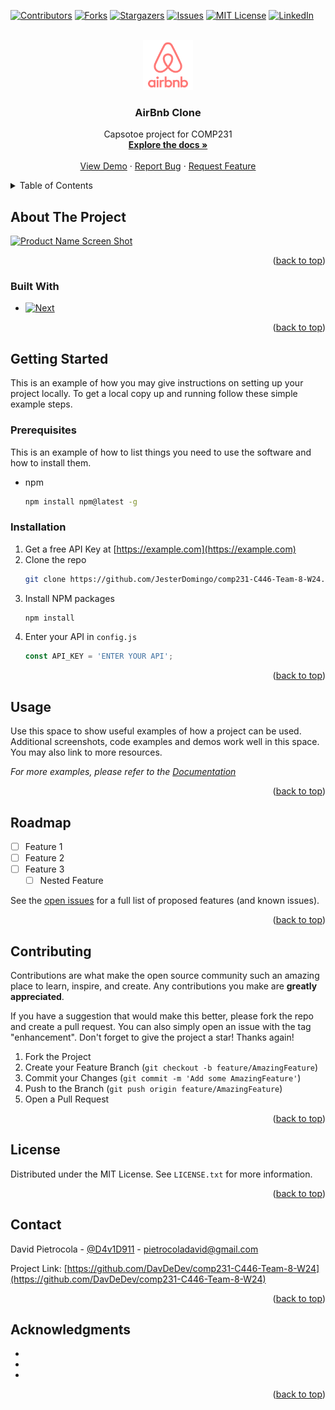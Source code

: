 <!--! Replace `comp231-C446-Team-8-W24`, `AirBnb Clone`, ``,`technology`-->

<a name="readme-top"></a>

[![Contributors][contributors-shield]][contributors-url]
[![Forks][forks-shield]][forks-url]
[![Stargazers][stars-shield]][stars-url]
[![Issues][issues-shield]][issues-url]
[![MIT License][license-shield]][license-url]
[![LinkedIn][linkedin-shield]][linkedin-url]

<!-- PROJECT LOGO -->
<br />
<div align="center">
  <a href="https://github.com/JesterDomingo/comp231-C446-Team-8-W24">
    <img src="images/logo.png" alt="Logo" width="80" height="80">
  </a>

<h3 align="center">AirBnb Clone</h3>

  <p align="center">
    Capsotoe project for COMP231
    <br />
    <a href="https://github.com/JesterDomingo/comp231-C446-Team-8-W24"><strong>Explore the docs »</strong></a>
    <br />
    <br />
    <a href="https://github.com/JesterDomingo/comp231-C446-Team-8-W24">View Demo</a>
    ·
    <a href="https://github.com/JesterDomingo/comp231-C446-Team-8-W24/issues">Report Bug</a>
    ·
    <a href="https://github.com/JesterDomingo/comp231-C446-Team-8-W24/issues">Request Feature</a>
  </p>
</div>

<!-- TABLE OF CONTENTS -->
<details>
  <summary>Table of Contents</summary>
  <ol>
    <li>
      <a href="#about-the-project">About The Project</a>
      <ul>
        <li><a href="#built-with">Built With</a></li>
      </ul>
    </li>
    <li>
      <a href="#getting-started">Getting Started</a>
      <ul>
        <li><a href="#prerequisites">Prerequisites</a></li>
        <li><a href="#installation">Installation</a></li>
      </ul>
    </li>
    <li><a href="#usage">Usage</a></li>
    <li><a href="#roadmap">Roadmap</a></li>
    <li><a href="#contributing">Contributing</a></li>
    <li><a href="#license">License</a></li>
    <li><a href="#contact">Contact</a></li>
    <li><a href="#acknowledgments">Acknowledgments</a></li>
  </ol>
</details>

<!-- ABOUT THE PROJECT -->

## About The Project

[![Product Name Screen Shot][product-screenshot]](https://example.com)

<p align="right">(<a href="#readme-top">back to top</a>)</p>

### Built With

- [![Next][Next.js]][Next-url]

<p align="right">(<a href="#readme-top">back to top</a>)</p>

<!-- GETTING STARTED -->

## Getting Started

This is an example of how you may give instructions on setting up your project locally.
To get a local copy up and running follow these simple example steps.

### Prerequisites

This is an example of how to list things you need to use the software and how to install them.

- npm
  ```sh
  npm install npm@latest -g
  ```

### Installation

1. Get a free API Key at [https://example.com](https://example.com)
2. Clone the repo
   ```sh
   git clone https://github.com/JesterDomingo/comp231-C446-Team-8-W24.git
   ```
3. Install NPM packages
   ```sh
   npm install
   ```
4. Enter your API in `config.js`
   ```js
   const API_KEY = 'ENTER YOUR API';
   ```

<p align="right">(<a href="#readme-top">back to top</a>)</p>

<!-- USAGE EXAMPLES -->

## Usage

Use this space to show useful examples of how a project can be used. Additional screenshots, code examples and demos work well in this space. You may also link to more resources.

_For more examples, please refer to the [Documentation](https://example.com)_

<p align="right">(<a href="#readme-top">back to top</a>)</p>

<!-- ROADMAP -->

## Roadmap

- [ ] Feature 1
- [ ] Feature 2
- [ ] Feature 3
  - [ ] Nested Feature

See the [open issues](https://github.com/DavDeDev/comp231-C446-Team-8-W24/issues) for a full list of proposed features (and known issues).

<p align="right">(<a href="#readme-top">back to top</a>)</p>

<!-- CONTRIBUTING -->

## Contributing

Contributions are what make the open source community such an amazing place to learn, inspire, and create. Any contributions you make are **greatly appreciated**.

If you have a suggestion that would make this better, please fork the repo and create a pull request. You can also simply open an issue with the tag "enhancement".
Don't forget to give the project a star! Thanks again!

1. Fork the Project
2. Create your Feature Branch (`git checkout -b feature/AmazingFeature`)
3. Commit your Changes (`git commit -m 'Add some AmazingFeature'`)
4. Push to the Branch (`git push origin feature/AmazingFeature`)
5. Open a Pull Request

<p align="right">(<a href="#readme-top">back to top</a>)</p>

<!-- LICENSE -->

## License

Distributed under the MIT License. See `LICENSE.txt` for more information.

<p align="right">(<a href="#readme-top">back to top</a>)</p>

<!-- CONTACT -->

## Contact

David Pietrocola - [@D4v1D911](https://twitter.com/D4v1D911) - pietrocoladavid@gmail.com

Project Link: [https://github.com/DavDeDev/comp231-C446-Team-8-W24](https://github.com/DavDeDev/comp231-C446-Team-8-W24)

<p align="right">(<a href="#readme-top">back to top</a>)</p>

<!-- ACKNOWLEDGMENTS -->

## Acknowledgments

- []()
- []()
- []()

<p align="right">(<a href="#readme-top">back to top</a>)</p>

[contributors-shield]: https://img.shields.io/github/contributors/JesterDomingo/comp231-C446-Team-8-W24.svg?style=for-the-badge
[contributors-url]: https://github.com/JesterDomingo/comp231-C446-Team-8-W24/graphs/contributors
[forks-shield]: https://img.shields.io/github/forks/JesterDomingo/comp231-C446-Team-8-W24.svg?style=for-the-badge
[forks-url]: https://github.com/JesterDomingo/comp231-C446-Team-8-W24/network/members
[stars-shield]: https://img.shields.io/github/stars/JesterDomingo/comp231-C446-Team-8-W24.svg?style=for-the-badge
[stars-url]: https://github.com/JesterDomingo/comp231-C446-Team-8-W24/stargazers
[issues-shield]: https://img.shields.io/github/issues/JesterDomingo/comp231-C446-Team-8-W24.svg?style=for-the-badge
[issues-url]: https://github.com/JesterDomingo/comp231-C446-Team-8-W24/issues
[license-shield]: https://img.shields.io/github/license/JesterDomingo/comp231-C446-Team-8-W24.svg?style=for-the-badge
[license-url]: https://github.com/JesterDomingo/comp231-C446-Team-8-W24/blob/master/LICENSE.txt
[linkedin-shield]: https://img.shields.io/badge/-LinkedIn-black.svg?style=for-the-badge&logo=linkedin&colorB=555
[linkedin-url]: https://linkedin.com/in/pietrocoladavid
[product-screenshot]: images/screenshot.png

<!-- !Use this as a template to add technologies -->

[Next.js]: https://img.shields.io/badge/next.js-000000?style=for-the-badge&logo=nextdotjs&logoColor=white
[Next-url]: https://nextjs.org/
